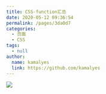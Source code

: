 ```yaml
---
title: CSS-function汇总
date: 2020-05-12 09:36:54
permalink: /pages/3da0d7
categories: 
  - 页面
  - CSS
tags: 
  - null
author: 
  name: kamalyes
  link: https://github.com/kamalyes
---
```

![](https://cdn.jsdelivr.net/gh/kamalyes/image-bed@master/col/frontend/8859986335f24db4a4f13bbe9158d6bd.png)
